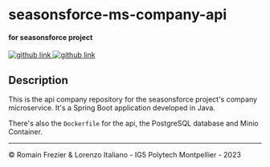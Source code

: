 # seasonsforce-ms-company-api
#### for seasonsforce project 

<a target="_blank" href="https://github.com/lorenzo-italiano/Seasonsforce">
  <img alt="github link" src="https://img.shields.io/badge/SEASONFORCE-global-green?logo=github&style=for-the-badge">
</a>
<a target="_blank" href="https://github.com/lorenzo-italiano/seasonsforce-microservices">
  <img alt="github link" src="https://img.shields.io/badge/SEASONFORCE-microservices-blue?logo=github&style=for-the-badge">
</a>

## Description

This is the api company repository for the seasonsforce project's company microservice. It's a Spring Boot application developed in Java.

There's also the `Dockerfile` for the api, the PostgreSQL database and Minio Container.

---

© Romain Frezier & Lorenzo Italiano - IG5 Polytech Montpellier - 2023
